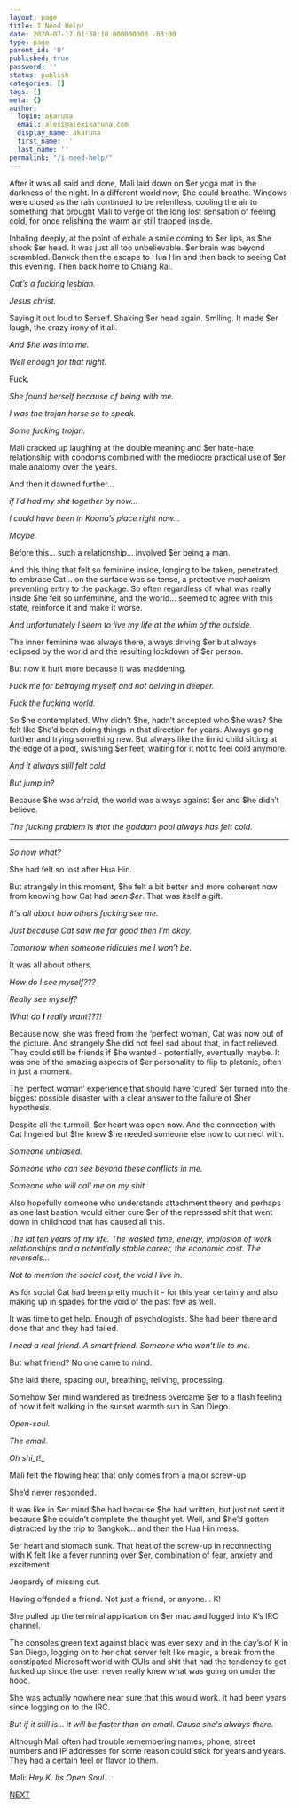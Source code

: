 ```yaml
---
layout: page
title: I Need Help!
date: 2020-07-17 01:38:10.000000000 -03:00
type: page
parent_id: '0'
published: true
password: ''
status: publish
categories: []
tags: []
meta: {}
author:
  login: akaruna
  email: alexi@alexikaruna.com
  display_name: akaruna
  first_name: ''
  last_name: ''
permalink: "/i-need-help/"
---
```

<!-- wp:paragraph -->

After it was all said and done, Mali laid down on $er yoga mat in the darkness of the night. In a different world now, $he could breathe. Windows were closed as the rain continued to be relentless, cooling the air to something that brought Mali to verge of the long lost sensation of feeling cold, for once relishing the warm air still trapped inside.

<!-- /wp:paragraph -->

<!-- wp:paragraph -->

Inhaling deeply, at the point of exhale a smile coming to $er lips, as $he shook $er head. It was just all too unbelievable. $er brain was beyond scrambled. Bankok then the escape to Hua Hin and then back to seeing Cat this evening.&nbsp;Then back home to Chiang Rai.

<!-- /wp:paragraph -->

<!-- wp:paragraph -->

_Cat’s a fucking lesbian.&nbsp;_

<!-- /wp:paragraph -->

<!-- wp:paragraph -->

_Jesus christ._

<!-- /wp:paragraph -->

<!-- wp:paragraph -->

Saying it out loud to $erself. Shaking $er head again. Smiling. It made $er laugh, the crazy irony of it all.

<!-- /wp:paragraph -->

<!-- wp:paragraph -->

_And $he was into me.&nbsp;_

<!-- /wp:paragraph -->

<!-- wp:paragraph -->

_Well enough for that night.&nbsp;_

<!-- /wp:paragraph -->

<!-- wp:paragraph -->

Fuck.&nbsp;

<!-- /wp:paragraph -->

<!-- wp:paragraph -->

_She found herself because of being with me._&nbsp;

<!-- /wp:paragraph -->

<!-- wp:paragraph -->

_I was the trojan horse so to speak._

<!-- /wp:paragraph -->

<!-- wp:paragraph -->

_Some fucking trojan._

<!-- /wp:paragraph -->

<!-- wp:paragraph -->

Mali cracked up laughing at the double meaning and $er hate-hate relationship with condoms combined with the mediocre practical use of $er male anatomy over the years.

<!-- /wp:paragraph -->

<!-- wp:paragraph -->

And then it dawned further…

<!-- /wp:paragraph -->

<!-- wp:paragraph -->

_if I’d had my shit together by now…&nbsp;_

<!-- /wp:paragraph -->

<!-- wp:paragraph -->

_I could have been in Koona’s place right now…&nbsp;_

<!-- /wp:paragraph -->

<!-- wp:paragraph -->

_Maybe._

<!-- /wp:paragraph -->

<!-- wp:paragraph -->

Before this… such a relationship… involved $er being a man.&nbsp;

<!-- /wp:paragraph -->

<!-- wp:paragraph -->

And this thing that felt so feminine inside, longing to be taken, penetrated, to embrace Cat… on the surface was so tense, a protective mechanism preventing entry to the package. So often regardless of what was really inside $he felt so unfeminine, and the world… seemed to agree with this state, reinforce it and make it worse.

<!-- /wp:paragraph -->

<!-- wp:paragraph -->

_And unfortunately I seem to live my life at the whim of the outside.&nbsp;_

<!-- /wp:paragraph -->

<!-- wp:paragraph -->

The inner feminine was always there, always driving $er but always eclipsed by the world and the resulting lockdown of $er person.

<!-- /wp:paragraph -->

<!-- wp:paragraph -->

But now it hurt more because it was maddening.&nbsp;

<!-- /wp:paragraph -->

<!-- wp:paragraph -->

_Fuck me for betraying myself and not delving in deeper._&nbsp;

<!-- /wp:paragraph -->

<!-- wp:paragraph -->

_Fuck the fucking world._

<!-- /wp:paragraph -->

<!-- wp:paragraph -->

So $he contemplated. Why didn’t $he, hadn’t accepted who $he was? $he felt like $he’d been doing things in that direction for years. Always going further and trying something new. But always like the timid child sitting at the edge of a pool, swishing $er feet, waiting for it not to feel cold anymore.

<!-- /wp:paragraph -->

<!-- wp:paragraph -->

_And it always still felt cold._

<!-- /wp:paragraph -->

<!-- wp:paragraph -->

_But jump in?_

<!-- /wp:paragraph -->

<!-- wp:paragraph -->

Because $he was afraid, the world was always against $er and $he didn’t believe.&nbsp;

<!-- /wp:paragraph -->

<!-- wp:paragraph -->

_The fucking problem is that the goddam pool always has felt cold._

<!-- /wp:paragraph -->

<!-- wp:separator -->

* * *
<!-- /wp:separator -->

<!-- wp:paragraph -->

_So now what?_&nbsp;

<!-- /wp:paragraph -->

<!-- wp:paragraph -->

$he had felt so lost after Hua Hin.&nbsp;

<!-- /wp:paragraph -->

<!-- wp:paragraph -->

But strangely in this moment, $he felt a bit better and more coherent now from knowing how Cat had _seen $er_. That was itself a gift.&nbsp;

<!-- /wp:paragraph -->

<!-- wp:paragraph -->

_It's all about how others fucking see me._

<!-- /wp:paragraph -->

<!-- wp:paragraph -->

_Just because Cat saw me for good then I’m okay._

<!-- /wp:paragraph -->

<!-- wp:paragraph -->

_Tomorrow when someone ridicules me I won’t be.&nbsp;_

<!-- /wp:paragraph -->

<!-- wp:paragraph -->

It was all about others.

<!-- /wp:paragraph -->

<!-- wp:paragraph -->

_How do I see myself???_&nbsp;

<!-- /wp:paragraph -->

<!-- wp:paragraph -->

_Really see myself?_

<!-- /wp:paragraph -->

<!-- wp:paragraph -->

_What do_ **_I_** _really want???!_

<!-- /wp:paragraph -->

<!-- wp:paragraph -->

Because now, she was freed from the ‘perfect woman’, Cat was now out of the picture. And strangely $he did not feel sad about that, in fact relieved. They could still be friends if $he wanted - potentially, eventually maybe. It was one of the amazing aspects of $er personality to flip to platonic, often in just a moment.

<!-- /wp:paragraph -->

<!-- wp:paragraph -->

The ‘perfect woman’ experience that should have ‘cured’ $er turned into the biggest possible disaster with a clear answer to the failure of $her hypothesis.

<!-- /wp:paragraph -->

<!-- wp:paragraph -->

Despite all the turmoil, $er heart was open now. And the connection with Cat lingered but $he knew $he needed someone else now to connect with.

<!-- /wp:paragraph -->

<!-- wp:paragraph -->

_Someone unbiased._

<!-- /wp:paragraph -->

<!-- wp:paragraph -->

_Someone who can see beyond these conflicts in me.&nbsp;_

<!-- /wp:paragraph -->

<!-- wp:paragraph -->

_Someone who will call me on my shit._

<!-- /wp:paragraph -->

<!-- wp:paragraph -->

Also hopefully someone who understands attachment theory and perhaps as one last bastion would either cure $er of the repressed shit that went down in childhood that has caused all this.

<!-- /wp:paragraph -->

<!-- wp:paragraph -->

_The lat ten years of my life. The wasted time, energy, implosion of work relationships and a potentially stable career, the economic cost. The reversals…_

<!-- /wp:paragraph -->

<!-- wp:paragraph -->

_Not to mention the social cost, the void I live in.&nbsp;_

<!-- /wp:paragraph -->

<!-- wp:paragraph -->

As for social Cat had been pretty much it - for this year certainly and also making up in spades for the void of the past few as well.&nbsp;

<!-- /wp:paragraph -->

<!-- wp:paragraph -->

It was time to get help. Enough of psychologists. $he had been there and done that and they had failed.&nbsp;

<!-- /wp:paragraph -->

<!-- wp:paragraph -->

_I need a real friend. A smart friend. Someone who won’t lie to me.&nbsp;_

<!-- /wp:paragraph -->

<!-- wp:paragraph -->

But what friend? No one came to mind.&nbsp;

<!-- /wp:paragraph -->

<!-- wp:paragraph -->

$he laid there, spacing out, breathing, reliving, processing.&nbsp;

<!-- /wp:paragraph -->

<!-- wp:paragraph -->

Somehow $er mind wandered as tiredness overcame $er to a flash feeling of how it felt walking in the sunset warmth sun in San Diego.&nbsp;

<!-- /wp:paragraph -->

<!-- wp:paragraph -->

_Open-soul.&nbsp;_

<!-- /wp:paragraph -->

<!-- wp:paragraph -->

_The email._

<!-- /wp:paragraph -->

<!-- wp:paragraph -->

_Oh shi_t_!_

<!-- /wp:paragraph -->

<!-- wp:paragraph -->

Mali felt the flowing heat that only comes from a major screw-up.

<!-- /wp:paragraph -->

<!-- wp:paragraph -->

She’d never responded.

<!-- /wp:paragraph -->

<!-- wp:paragraph -->

It was like in $er mind $he had because $he had written, but just not sent it because $he couldn’t complete the thought yet. Well, and $he’d gotten distracted by the trip to Bangkok… and then the Hua Hin mess.

<!-- /wp:paragraph -->

<!-- wp:paragraph -->

$er heart and stomach sunk. That heat of the screw-up in reconnecting with K felt like a fever running over $er, combination of fear, anxiety and excitement.&nbsp;

<!-- /wp:paragraph -->

<!-- wp:paragraph -->

Jeopardy of missing out.&nbsp;

<!-- /wp:paragraph -->

<!-- wp:paragraph -->

Having offended a friend. Not just a friend, or anyone… K!&nbsp;

<!-- /wp:paragraph -->

<!-- wp:paragraph -->

$he pulled up the terminal application on $er mac and logged into K’s IRC channel.&nbsp;

<!-- /wp:paragraph -->

<!-- wp:paragraph -->

The consoles green text against black was ever sexy and in the day’s of K in San Diego, logging on to her chat server felt like magic, a break from the constipated Microsoft world with GUIs and shit that had the tendency to get fucked up since the user never really knew what was going on under the hood.&nbsp;

<!-- /wp:paragraph -->

<!-- wp:paragraph -->

$he was actually nowhere near sure that this would work. It had been years since logging on to the IRC.&nbsp;

<!-- /wp:paragraph -->

<!-- wp:paragraph -->

_But if it still is… it will be faster than an email. Cause she's always there._

<!-- /wp:paragraph -->

<!-- wp:paragraph -->

Although Mali often had trouble remembering names, phone, street numbers and IP addresses for some reason could stick for years and years. They had a certain feel or flavor to them.&nbsp;

<!-- /wp:paragraph -->

<!-- wp:paragraph -->

Mali: _Hey K. Its Open Soul…_

<!-- /wp:paragraph -->

<!-- wp:paragraph -->

[NEXT](https://ffs.alexikaruna.com/karina/)

<!-- /wp:paragraph -->

